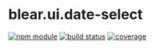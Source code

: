 # blear.ui.date-select

[![npm module][npm-img]][npm-url]
[![build status][travis-img]][travis-url]
[![coverage][coveralls-img]][coveralls-url]

[travis-img]: https://img.shields.io/travis/blearjs/blear.ui.date-select/master.svg?maxAge=2592000&style=flat-square
[travis-url]: https://travis-ci.org/blearjs/blear.ui.date-select

[npm-img]: https://img.shields.io/npm/v/blear.ui.date-select.svg?maxAge=2592000&style=flat-square
[npm-url]: https://www.npmjs.com/package/blear.ui.date-select

[coveralls-img]: https://img.shields.io/coveralls/blearjs/blear.ui.date-select/master.svg?maxAge=2592000&style=flat-square
[coveralls-url]: https://coveralls.io/github/blearjs/blear.ui.date-select?branch=master

